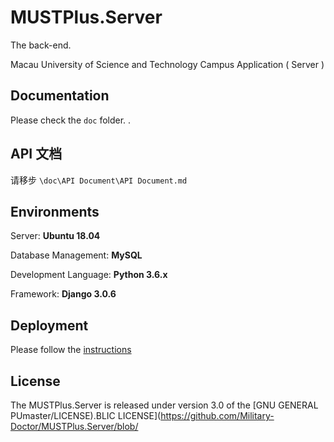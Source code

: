 # MUSTPlus.Server

The back-end.

Macau University of Science and Technology Campus Application ( Server )

## Documentation

Please check the `doc` folder.
.

## API 文档

请移步 `\doc\API Document\API Document.md`

## Environments

Server: **Ubuntu 18.04**

Database Management: **MySQL**

Development Language: **Python 3.6.x**

Framework: **Django 3.0.6**

## Deployment

Please follow the [instructions](https://github.com/Military-Doctor/MUSTPlus.Server/blob/master/doc/Deployment.md)

## License

The MUSTPlus.Server is released under version 3.0 of the [GNU GENERAL PUmaster/LICENSE).BLIC LICENSE](https://github.com/Military-Doctor/MUSTPlus.Server/blob/

